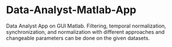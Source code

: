 # Data-Analyst-Matlab-App
Data Analyst App on GUI Matlab. Filtering, temporal normalization, synchronization, and normalization with different approaches and changeable parameters can be done on the given datasets.
